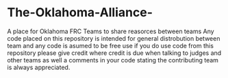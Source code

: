 # The-Oklahoma-Alliance-
A place for Oklahoma FRC Teams to share reasorces between teams
Any code placed on this repository is intended for general distrobution between team and any code is asumed to be free use
if you do use code from this repository please give credit where credit is due when talking to judges and other teams as well a 
comments in your code stating the contributing team is always appreciated. 
